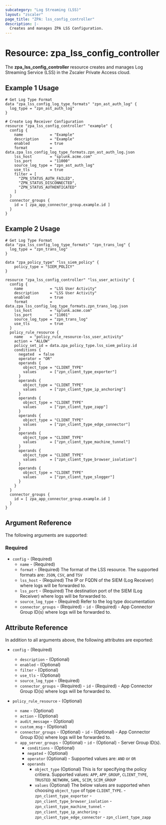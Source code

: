 ```yaml
---
subcategory: "Log Streaming (LSS)"
layout: "zscaler"
page_title: "ZPA: lss_config_controller"
description: |-
  Creates and manages ZPA LSS Configuration.
---
```


# Resource: zpa_lss_config_controller

The **zpa_lss_config_controller** resource creates and manages Log Streaming Service (LSS) in the Zscaler Private Access cloud.

## Example 1 Usage

```hcl
# Get Log Type Format
data "zpa_lss_config_log_type_formats" "zpn_ast_auth_log" {
  log_type = "zpn_ast_auth_log"
}

# Create Log Receiver Configuration
resource "zpa_lss_config_controller" "example" {
  config {
    name            = "Example"
    description     = "Example"
    enabled         = true
    format          = data.zpa_lss_config_log_type_formats.zpn_ast_auth_log.json
    lss_host        = "splunk.acme.com"
    lss_port        = "11000"
    source_log_type = "zpn_ast_auth_log"
    use_tls         = true
    filter = [
      "ZPN_STATUS_AUTH_FAILED",
      "ZPN_STATUS_DISCONNECTED",
      "ZPN_STATUS_AUTHENTICATED"
    ]
  }
  connector_groups {
    id = [ zpa_app_connector_group.example.id ]
  }
}
```

## Example 2 Usage

```hcl
# Get Log Type Format
data "zpa_lss_config_log_type_formats" "zpn_trans_log" {
  log_type = "zpn_trans_log"
}

data "zpa_policy_type" "lss_siem_policy" {
    policy_type = "SIEM_POLICY"
}

resource "zpa_lss_config_controller" "lss_user_activity" {
  config {
    name            = "LSS User Activity"
    description     = "LSS User Activity"
    enabled         = true
    format          = data.zpa_lss_config_log_type_formats.zpn_trans_log.json
    lss_host        = "splunk.acme.com"
    lss_port        = "11001"
    source_log_type = "zpn_trans_log"
    use_tls         = true
  }
  policy_rule_resource {
    name   = "policy_rule_resource-lss_user_activity"
    action = "ALLOW"
    policy_set_id = data.zpa_policy_type.lss_siem_policy.id
    conditions {
      negated  = false
      operator = "OR"
      operands {
        object_type = "CLIENT_TYPE"
        values      = ["zpn_client_type_exporter"]
      }
      operands {
        object_type = "CLIENT_TYPE"
        values      = ["zpn_client_type_ip_anchoring"]
      }
      operands {
        object_type = "CLIENT_TYPE"
        values      = ["zpn_client_type_zapp"]
      }
      operands {
        object_type = "CLIENT_TYPE"
        values      = ["zpn_client_type_edge_connector"]
      }
      operands {
        object_type = "CLIENT_TYPE"
        values      = ["zpn_client_type_machine_tunnel"]
      }
      operands {
        object_type = "CLIENT_TYPE"
        values      = ["zpn_client_type_browser_isolation"]
      }
      operands {
        object_type = "CLIENT_TYPE"
        values      = ["zpn_client_type_slogger"]
      }
    }
  }
  connector_groups {
    id = [ zpa_app_connector_group.example.id ]
  }
}
```

## Argument Reference

The following arguments are supported:

### Required

* `config` - (Required)
  * `name` - (Required)
  * `format` - (Required) The format of the LSS resource. The supported formats are: `JSON`, `CSV`, and `TSV`
  * `lss_host` - (Required) The IP or FQDN of the SIEM (Log Receiver) where logs will be forwarded to.
  * `lss_port` - (Required) The destination port of the SIEM (Log Receiver) where logs will be forwarded to.
  * `source_log_type` - (Required) Refer to the log type documentation
  * `connector_groups` - (Required)
        - `id` - (Required) - App Connector Group ID(s) where logs will be forwarded to.

## Attribute Reference

In addition to all arguments above, the following attributes are exported:

* `config` - (Required)
  * `description` - (Optional)
  * `enabled` - (Optional)
  * `filter` - (Optional)
  * `use_tls` - (Optional)
  * `source_log_type` - (Required)
  * `connector_groups` - (Required)
        - `id` - (Required) - App Connector Group ID(s) where logs will be forwarded to.

* `policy_rule_resource` - (Optional)
  * `name` - (Optional)
  * `action` - (Optional)
  * `audit_message` - (Optional)
  * `custom_msg` - (Optional)
  * `connector_groups` - (Optional)
        - `id` - (Optional) - App Connector Group ID(s) where logs will be forwarded to.
  * `app_server_groups` - (Optional)
        - `id` - (Optional) - Server Group ID(s).
    * `conditions` - (Optional)
    * `negated` - (Optional)
    * `operator` (Optional) - Supported values are: `AND` or `OR`
    * `operands`
      * `object_type` (Optional) This is for specifying the policy critiera. Supported values: `APP`, `APP_GROUP`, `CLIENT_TYPE`, `TRUSTED_NETWORK`, `SAML`, `SCIM`, `SCIM_GROUP`
      * `values` (Optional) The below values are supported when choosing `object_type` of type `CLIENT_TYPE`.
            - `zpn_client_type_exporter`
            - `zpn_client_type_browser_isolation`
            - `zpn_client_type_machine_tunnel`
            - `zpn_client_type_ip_anchoring`
            - `zpn_client_type_edge_connector`
            - `zpn_client_type_zapp`
